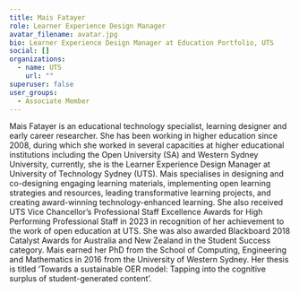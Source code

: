 ```yaml
---
title: Mais Fatayer
role: Learner Experience Design Manager
avatar_filename: avatar.jpg
bio: Learner Experience Design Manager at Education Portfolio, UTS
social: []
organizations:
  - name: UTS
    url: ""
superuser: false
user_groups:
  - Associate Member
---
```

Mais Fatayer is an educational technology specialist, learning designer and early career researcher. She has been working in higher education since 2008, during which she worked in several capacities at higher educational institutions including the Open University (SA) and Western Sydney University, currently, she is the Learner Experience Design Manager at University of Technology Sydney (UTS). Mais specialises in designing and co-designing engaging learning materials, implementing open learning strategies and resources, leading transformative learning projects, and creating award-winning technology-enhanced learning. She also received UTS Vice Chancellor’s Professional Staff Excellence Awards for High Performing Professional Staff in 2023 in recognition of her achievement to the work of open education at UTS. She was also awarded Blackboard 2018 Catalyst Awards for Australia and New Zealand in the Student Success category. Mais earned her PhD from the School of Computing, Engineering and Mathematics in 2016 from the University of Western Sydney. Her thesis is titled ‘Towards a sustainable OER model: Tapping into the cognitive surplus of student-generated content’.
